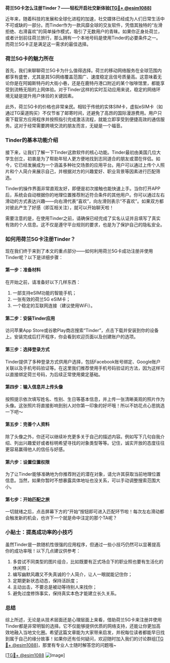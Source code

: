 **荷兰5G卡怎么注册Tinder？——轻松开启社交新体验[[TG💪+ @esim1088](https://t.me/s/esim1088)]**

近年来，随着科技的发展和全球化进程的加速，社交媒体已经成为人们日常生活中不可或缺的一部分。而Tinder作为一款风靡全球的交友软件，凭借其独特的“左滑拒绝、右滑喜欢”的简单操作模式，吸引了无数用户的青睐。如果你正身处荷兰，或者计划前往荷兰旅行，那么拥有一个本地号码是使用Tinder的必要条件之一。而荷兰5G卡正是满足这一需求的最佳选择。

### 荷兰5G卡的魅力所在

首先，我们来聊聊荷兰5G卡为什么值得选择。荷兰的移动网络服务在全球范围内都享有盛誉，尤其是其5G网络覆盖范围广、速度稳定且信号质量高。这意味着无论你是在阿姆斯特丹的大街小巷，还是在鹿特丹港口附近的某个咖啡馆里，都能享受到流畅无阻的上网体验。对于Tinder这样的实时互动应用来说，稳定的网络环境无疑是提升用户体验的关键因素。

此外，荷兰5G卡的价格也非常亲民。相较于传统的实体SIM卡，虚拟eSIM卡（如通过TG渠道购买）不仅节省了邮寄时间，还避免了高昂的国际漫游费用。用户只需下载官方应用程序并按照指引完成激活流程，就能立即享受到便捷高效的通信服务。这对于经常需要跨境交流的朋友而言，无疑是一个福音。

### Tinder的基本功能介绍

接下来，让我们了解一下Tinder这款软件的核心功能。Tinder最初由美国几位大学生创立，初衷是为了帮助年轻人更方便地找到志同道合的朋友或潜在伴侣。如今，它已经发展成为一个涵盖多种社交场景的应用平台。用户可以通过上传个人照片和个人简介来展示自己，并根据对方的兴趣爱好、职业背景等因素进行匹配筛选。

Tinder的操作界面非常直观友好，即便是初次接触也能快速上手。当你打开APP后，系统会自动根据你的地理位置推荐附近符合条件的其他用户。你可以通过左右滑动的方式表达兴趣——向右滑代表“喜欢”，向左滑则表示“不喜欢”。如果双方都对彼此产生了好感（即互相关注），就可以开始聊天啦！

需要注意的是，在使用Tinder之前，请确保已经完成了实名认证并且填写了真实有效的个人信息。这不仅是遵守平台规则的要求，也是为了保护自己的隐私安全。

### 如何用荷兰5G卡注册Tinder？

现在我们终于来到了本文的重点部分——如何利用荷兰5G卡成功注册并使用Tinder呢？以下是详细步骤：

#### 第一步：准备材料
在开始之前，请准备好以下几样东西：
1. 一部支持eSIM功能的智能手机；
2. 一张有效的荷兰5G eSIM卡；
3. 一个稳定的互联网连接（建议使用WiFi）。

#### 第二步：安装Tinder应用
访问苹果App Store或谷歌Play商店搜索“Tinder”，点击下载并安装到你的设备上。安装完成后打开程序，你会看到欢迎页面以及创建账户的选项。

#### 第三步：选择登录方式
Tinder提供了多种登录方式供用户选择，包括Facebook账号绑定、Google账户关联以及手机号码验证等。在这里我们推荐使用手机号码验证的方法，因为这样可以直接绑定荷兰号码，为后续正常使用奠定基础。

#### 第四步：输入信息并上传头像
按照提示依次填写姓名、性别、生日等基本信息，并上传一张清晰美观的照片作为头像。这张照片将直接影响到别人对你第一印象的好坏哦！所以不妨花点心思挑选一下吧～

#### 第五步：完善个人资料
除了头像之外，你还可以继续补充更多关于自己的描述内容。例如写下几句自我介绍、列出兴趣爱好或者标明希望寻找的对象类型等等。记住，诚实开放的态度往往更容易赢得他人的信任与好感。

#### 第六步：设置位置权限
为了让Tinder能够准确地为你推荐附近的潜在对象，请允许其获取当前地理位置信息。当然，如果你暂时不想暴露具体地址也没关系，可以手动调整搜索范围大小。

#### 第七步：开始匹配之旅
一切就绪之后，点击屏幕下方的“开始”按钮即可进入匹配环节啦！每次左右滑动都会触发新的机会，也许下一个就是命中注定的那个TA呢？

### 小贴士：提高成功率的小技巧

虽然Tinder是一款随机性很强的应用程序，但通过一些小技巧仍然可以显著提高你的成功率哦！以下几点建议供参考：
1. 多尝试不同类型的图片组合，比如既要有正式场合下的职业照也要有生活化的休闲照；
2. 编写幽默风趣又不失真诚的个人简介，让人一眼就能记住你；
3. 定期更新状态动态，保持活跃度；
4. 主动出击，不要总是被动等待别人来找你；
5. 避免过度修饰事实，保持真实本色才能建立长久关系。

### 总结

综上所述，无论是从技术层面还是心理层面上来看，借助荷兰5G卡来注册并使用Tinder都是非常明智的选择。它不仅能够提供优质的网络支持，还能让你更加高效地融入当地文化圈。希望这篇文章能为大家带来启发，并祝每位读者都能早日找到属于自己的缘分故事！如果你还有任何疑问，欢迎随时加入我们的讨论群组[[TG💪+ @esim1088](https://t.me/s/esim1088)]，那里有专业人士随时解答您的问题哦~

[[TG💪+ @esim1088](https://t.me/s/esim1088) ![Image](https://i.postimg.cc/4NQfJmqS/Snipaste-2025-05-13-00-14-12.png)]